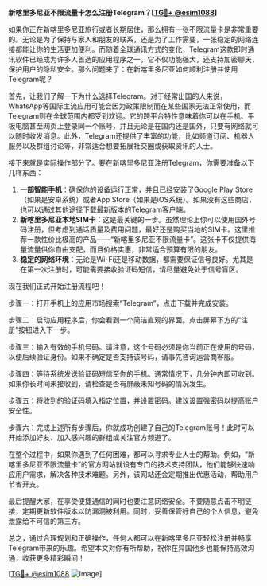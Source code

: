 **新喀里多尼亚不限流量卡怎么注册Telegram？[[TG💪+ @esim1088](https://t.me/s/esim1088)]**

如果你正在新喀里多尼亚旅行或者长期居住，那么拥有一张不限流量卡是非常重要的。无论是为了保持与家人和朋友的联系，还是为了工作需要，一张稳定的网络连接都能让你的生活更加便利。而随着全球通讯方式的变化，Telegram这款即时通讯软件已经成为许多人首选的应用程序之一。它不仅功能强大，还支持加密聊天，保护用户的隐私安全。那么问题来了：在新喀里多尼亚如何顺利注册并使用Telegram呢？

首先，让我们了解一下为什么选择Telegram。对于经常出国的人来说，WhatsApp等国际主流应用可能会因为政策限制而在某些国家无法正常使用，而Telegram则在全球范围内都受到欢迎。它的跨平台特性意味着你可以在手机、平板电脑甚至网页上登录同一个账号，并且无论是在国内还是国外，只要有网络就可以随时收发消息。此外，Telegram还提供了丰富的功能，比如频道订阅、机器人服务以及群组讨论等，非常适合想要拓展社交圈或获取资讯的人士。

接下来就是实际操作部分了。要在新喀里多尼亚注册Telegram，你需要准备以下几样东西：

1. **一部智能手机**：确保你的设备运行正常，并且已经安装了Google Play Store（如果是安卓系统）或者App Store（如果是iOS系统）。如果没有这些商店，也可以通过其他途径下载最新版本的Telegram客户端。
2. **新喀里多尼亚本地SIM卡**：这是最关键的一步。虽然理论上你可以使用国外号码注册，但考虑到通话质量及费用问题，最好还是购买当地的SIM卡。这里推荐一款性价比极高的产品——“新喀里多尼亚不限流量卡”。这张卡不仅提供海量流量供你自由支配，而且价格实惠，非常适合预算有限的朋友。
3. **稳定的网络环境**：无论是Wi-Fi还是移动数据，都需要保证信号良好。尤其是在第一次注册时，可能需要接收验证码短信，请尽量避免处于信号盲区。

现在我们正式开始注册流程吧！

步骤一：打开手机上的应用市场搜索“Telegram”，点击下载并完成安装。

步骤二：启动应用程序后，你会看到一个简洁直观的界面。点击屏幕下方的“注册”按钮进入下一步。

步骤三：输入有效的手机号码。请注意，这个号码必须是你当前正在使用的号码，以便后续验证身份。如果不确定是否支持该号码，请事先咨询运营商客服。

步骤四：等待系统发送验证码短信至你的手机。通常情况下，几分钟内即可收到。如果你长时间未接收到，请检查是否有屏蔽未知号码的情况发生。

步骤五：将收到的验证码填入指定位置，并设置密码。建议设置强密码以提高账户安全性。

步骤六：完成上述所有步骤后，你就成功创建了自己的Telegram账号！此时可以开始添加好友、加入感兴趣的群组或关注官方频道了。

在整个过程中，如果你遇到了任何困难，都可以寻求专业人士的帮助。例如，“新喀里多尼亚不限流量卡”的官方网站就设有专门的技术支持团队，他们能够快速响应用户需求，解决各种技术难题。另外，该网站还会定期推出优惠活动，帮助用户节省开支。

最后提醒大家，在享受便捷通信的同时也要注意网络安全。不要随意点击不明链接，定期更新软件版本以防漏洞被利用。同时，妥善保管好自己的个人信息，避免泄露给不可信的第三方。

总之，通过合理规划和正确操作，任何人都可以在新喀里多尼亚轻松注册并畅享Telegram带来的乐趣。希望本文对你有所帮助，祝你在异国他乡也能保持高效沟通，收获更多精彩瞬间！

[[TG💪+ @esim1088](https://t.me/s/esim1088) ![Image](https://i.postimg.cc/4NQfJmqS/Snipaste-2025-05-13-00-14-12.png)]